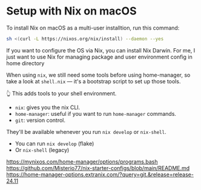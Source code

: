 # Setup with Nix on macOS

To install Nix on macOS as a multi-user installtion, run this command:

```bash
sh <(curl -L https://nixos.org/nix/install) --daemon --yes
```

If you want to configure the OS via Nix, you can install Nix Darwin. For me, I just want to use Nix for managing package and user environment config in home directory

When using `nix`, we still need some tools before using home-manager, so take a look at `shell.nix` — it's a bootstrap script to set up those tools.

👆 This adds tools to your shell environment.

- `nix`: gives you the nix CLI.
- `home-manager`: useful if you want to run `home-manager` commands.
- `git`: version control.

They'll be available whenever you run `nix develop` or `nix-shell`.

- You can run `nix develop` (flake)
- Or `nix-shell` (legacy)

https://mynixos.com/home-manager/options/programs.bash
https://github.com/Misterio77/nix-starter-configs/blob/main/README.md
https://home-manager-options.extranix.com/?query=git.&release=release-24.11
